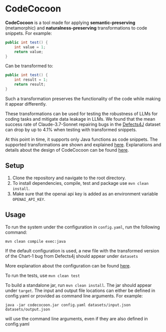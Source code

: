 # CodeCocoon

**CodeCocoon** is a tool made for applying **semantic-preserving** (metamorphic) and **naturalness-preserving** transformations to code snippets.
For example:
```java
public int test() {
    int value = 1;
    return value;
}
```
Can be transformed to:
```java
public int test() {
    int result = 1;
    return result;
}
```
Such a transformation preserves the functionality of the code while making it appear differently.

These transformations can be used for testing the robustness of LLMs for coding tasks and mitigate data leakage in LLMs. We found that the mean success rate of Claude-3.7-Sonnet repairing bugs in the [Defects4J](https://github.com/rjust/defects4j) dataset can drop by up to 4.1% when testing with transformed snippets.



At this point in time, it supports only Java functions as code snippets.
The supported transformations are shown and explained [here](docs/Transformations.md).
Explanations and details about the design of CodeCocoon can be found [here](docs/Design.md).

## Setup 

1. Clone the repository and navigate to the root directory.
2. To install dependencies, compile, test and package use `mvn clean install`.
3. Make sure that the openai api key is added as an environment variable `OPENAI_API_KEY`.

## Usage

To run the system under the configuration in `config.yaml`, run the following command:

``mvn clean compile exec:java``

If the default configuration is used, a new file with the transformed version of the 
Chart-1 bug from Defects4j should appear under `datasets`

More explanation about the configuration can be found [here](docs/Config.md). 


To run the tests, use `mvn clean test` 

To build a standalone jar, run `mvn clean install`. The jar should appear under `target`.
The input and output file locations can either be defined in config.yaml or provided as command line arguments.
For example:

``java -jar codecocoon.jar config.yaml datasets/input.json datasets/output.json``

will use the command line arguments, even if they are also defined in config.yaml



